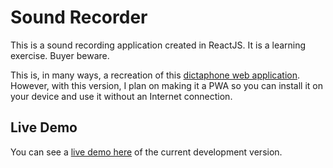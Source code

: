 # Sound Recorder

This is a sound recording application created in ReactJS. It is a learning exercise. Buyer beware.

This is, in many ways, a recreation of this [dictaphone web application](https://github.com/mdn/web-dictaphone/). 
However, with this version, I plan on making it a PWA so you can install it on your device and use it without an
Internet connection.

## Live Demo

You can see a [live demo here](https://tedsecretsource.github.io/sound-recorder/) of the current development version.